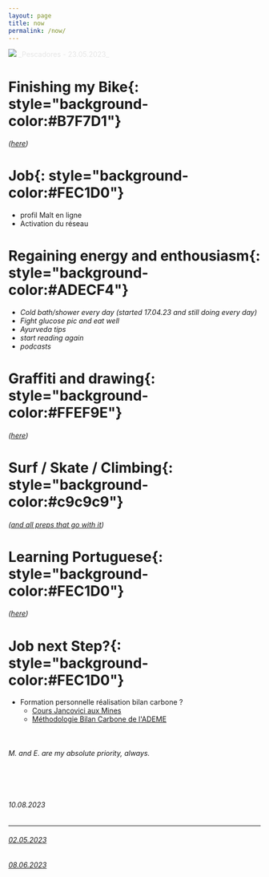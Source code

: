 ```yaml
---
layout: page
title: now
permalink: /now/
---
```


<picture>
    <source srcset="https://live.staticflickr.com/65535/53053419765_da825fdfd0_h.jpg"
            media="(min-width: 800px)">
    <img src="https://live.staticflickr.com/65535/53053419765_da825fdfd0_h.jpg"/>
</picture>
<a style='color:#e6e6e6;' class='post-meta'>_Pescadores - 23.05.2023_</a>

<!-- Style Memo
**yellow**{: style="background-color:#FFEF9E"} <br>
**pink**{: style="background-color:#FEC1D0"} <br>
**blue**{: style="background-color:#ADECF4"} <br>
**green**{: style="background-color:#B7F7D1"} <br>
**grey**{: style="background-color:#c9c9c9"} <br> -->

# **Finishing my Bike**{: style="background-color:#B7F7D1"} 
###### _([here](/writing/2023/02/28/bike_project_0.html))_

# **Job**{: style="background-color:#FEC1D0"}
- profil Malt en ligne
- Activation du réseau

# **Regaining energy and enthousiasm**{: style="background-color:#ADECF4"} <br>
- _Cold bath/shower every day (started 17.04.23 and still doing every day)_ 
- _Fight glucose pic and eat well_
- _Ayurveda tips_
- _start reading again_
- _podcasts_

# **Graffiti and drawing**{: style="background-color:#FFEF9E"} 
###### _([here](/category/tiffigra/memories))_ 

# **Surf / Skate / Climbing**{: style="background-color:#c9c9c9"} 
###### _([and all preps that go with it](/category/surf/ressources))_ 

# **Learning Portuguese**{: style="background-color:#FEC1D0"} 
###### _([here](/peripherical-brain/2019/11/01/portugues.html))_ 
 
# **Job next Step?**{: style="background-color:#FEC1D0"}
- Formation personnelle réalisation bilan carbone ?
    - [Cours Jancovici aux Mines](https://youtu.be/xgy0rW0oaFI)
    - [Méthodologie Bilan Carbone de l'ADEME](https://www.ecologie.gouv.fr/sites/default/files/methodo_BEGES_decli_07.pdf)


<br>

###### M. and E. are my absolute priority, always.

<br><br>

###### _10.08.2023_
---
###### _[02.05.2023](/category/now/02052023)_ <br>
###### _[08.06.2023](/category/now/08062023)_